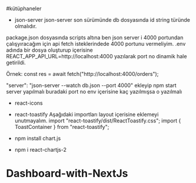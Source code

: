 

#kütüphaneler
- json-server
json-server son sürümünde db dosyasında id string türünde olmalıdır.

package.json dosyasında scripts altına ben json server i 4000 portundan çalışyıracağım için api fetch isteklerindede 4000 portunu vermeliyim.
.env adında bir dosya oluşturup içerisine
REACT_APP_API_URL=http://localhost:4000 yazılarak port no dinamik hale getirildi.

Örnek:
const res = await fetch("http://localhost:4000/orders");

"server": "json-server --watch db.json --port 4000" ekleyip npm start server yapılmalı
buradaki port no env içerisine kaç yazılmışsa o yazılmalı 


- react-icons

- react-toastify 
Aşağıdaki importları layout içerisine eklemeyi unutmayalım.
import "react-toastify/dist/ReactToastify.css";
import { ToastContainer } from "react-toastify";

- npm install chart.js
- npm i react-chartjs-2
# Dashboard-with-NextJs
